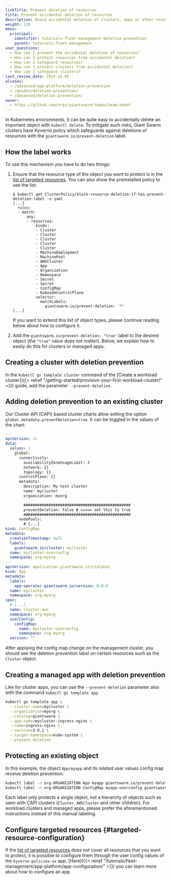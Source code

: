 ```yaml
---
linkTitle: Prevent deletion of resources
title: Prevent accidental deletion of resources
description: Avoid accidental deletion of clusters, apps or other resources in Giant Swarm platform.
weight: 110
menu:
  principal:
    identifier: tutorials-fleet-management-deletion-prevention
    parent: tutorials-fleet-management
user_questions:
  - How can I prevent the accidental deletion of resources?
  - How can I protect resources from accidental deletion?
  - How can I safeguard resources?
  - How can I protect clusters from accidental deletion?
  - How can I safeguard clusters?
last_review_date: 2024-12-05
aliases:
  - /advanced/app-platform/deletion-prevention
  - /guides/deletion-prevention/
  - /advanced/deletion-prevention/
owner:
  - https://github.com/orgs/giantswarm/teams/team-tenet
---
```



In Kubernetes environments, it can be quite easy to accidentally delete an important object with `kubectl delete`. To mitigate such risks, Giant Swarm clusters have Kyverno policy which safeguards against deletions of resources with the `giantswarm.io/prevent-deletion` label.

## How the label works

To use this mechanism you have to do two things:

1. Ensure that the resource type of the object you want to protect is in the [list of targeted resources](https://github.com/giantswarm/kyverno-policies-ux/blob/main/helm/kyverno-policies-ux/values.yaml). You can also show the preinstalled policy to see the list:

   ```nohighlight
   $ kubectl get ClusterPolicy/block-resource-deletion-if-has-prevent-deletion-label -o yaml
   [...]
     rules:
     - match:
         any:
         - resources:
             kinds:
             - Cluster
             - Cluster
             - Cluster
             - Cluster
             - Cluster
             - MachineDeployment
             - MachinePool
             - AWSCluster
             - App
             - Organization
             - Namespace
             - Secret
             - Secret
             - ConfigMap
             - KubeadmControlPlane
             selector:
               matchLabels:
                 giantswarm.io/prevent-deletion: '*'
   [...]
   ```

   If you want to extend this list of object types, please continue reading below about how to configure it.
   
2. Add the `giantswarm.io/prevent-deletion: "true"` label to the desired object (the `"true"` value does not matter). Below, we explain how to easily do this for clusters or managed apps.

## Creating a cluster with deletion prevention

In the `kubectl gs template cluster` command of the [Create a workload cluster]({{< relref "/getting-started/provision-your-first-workload-cluster/" >}}) guide, add the parameter `--prevent-deletion`.

## Adding deletion prevention to an existing cluster

Our Cluster API (CAPI) based cluster charts allow setting the option `global.metadata.preventDeletion=true`. It can be toggled in the values of the chart:

```yaml
---
apiVersion: v1
data:
  values: |
    global:
      connectivity:
        availabilityZoneUsageLimit: 3
        network: {}
        topology: {}
      controlPlane: {}
      metadata:
        description: My test cluster
        name: mycluster
        organization: myorg

        ###############################################
        preventDeletion: false # <==== set this to true
        ###############################################
      nodePools:
        # [...]
kind: ConfigMap
metadata:
  creationTimestamp: null
  labels:
    giantswarm.io/cluster: mycluster
  name: mycluster-userconfig
  namespace: org-myorg
---
apiVersion: application.giantswarm.io/v1alpha1
kind: App
metadata:
  labels:
    app-operator.giantswarm.io/version: 0.0.0
  name: mycluster
  namespace: org-myorg
spec:
  # [...]
  name: cluster-aws
  namespace: org-myorg
  userConfig:
    configMap:
      name: mycluster-userconfig
      namespace: org-myorg
  version: ""
```

After applying the config map change on the management cluster, you should see the deletion prevention label on certain resources such as the `Cluster` object.

## Creating a managed app with deletion prevention

Like for cluster apps, you can use the `--prevent-deletion` parameter also with the command `kubectl gs template app`.

```sh
kubectl gs template app \
  --cluster-name=mycluster \
  --organization=myorg \
  --catalog=giantswarm \
  --app-name=mycluster-ingress-nginx \
  --name=ingress-nginx \
  --version=3.9.1 \
  --target-namespace=kube-system \
  --prevent-deletion
```

## Protecting an existing object

In this example, the object `App/myapp` and its related user values config map receive deletion prevention:

```sh
kubectl label -n org-ORGANIZATION App myapp giantswarm.io/prevent-deletion=true
kubectl label -n org-ORGANIZATION ConfigMap myapp-userconfig giantswarm.io/prevent-deletion=true
```

Each label only protects a single object, not a hierarchy of objects such as seen with CAPI clusters (`Cluster`, `AWSCluster` and other children). For workload clusters and managed apps, please prefer the aforementioned instructions instead of this manual labeling.

## Configure targeted resources {#targeted-resource-configuration}

If the [list of targeted resources](https://github.com/giantswarm/kyverno-policies-ux/blob/main/helm/kyverno-policies-ux/values.yaml)
does not cover all resources that you want to protect, it is possible to configure them through the user config values of the `kyverno-policies-ux` app.
[Here]({{< relref "/tutorials/fleet-management/app-platform/app-configuration/" >}}) you can learn more about how to configure an app.
